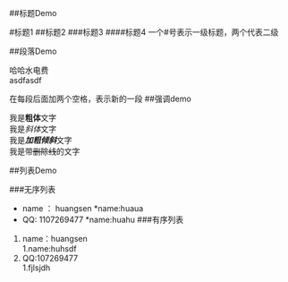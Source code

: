 ##标题Demo 

#标题1
##标题2
###标题3
####标题4
一个#号表示一级标题，两个代表二级

##段落Demo

哈哈水电费  
asdfasdf

在每段后面加两个空格，表示新的一段
##强调demo

我是**粗体**文字  
我是*斜体*文字  
我是***加粗倾斜***文字  
我是带~~删除线~~的文字  

##列表Demo
  
###无序列表
* name ： huangsen
  *name:huaua
* QQ: 1107269477
  *name:huahu
###有序列表
1. name：huangsen  
  1.name:huhsdf
2. QQ:107269477  
  1.fjlsjdh